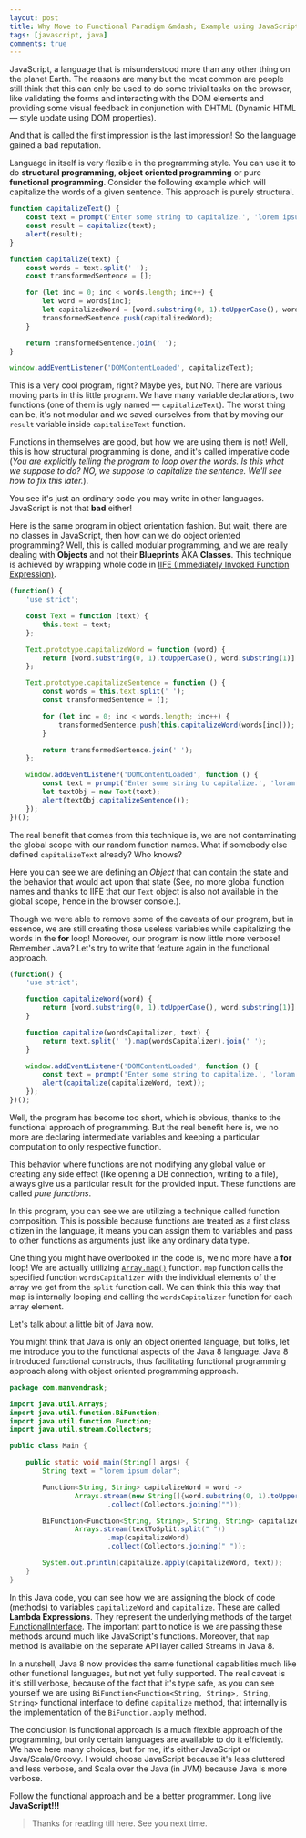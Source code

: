 ```yaml
---
layout: post
title: Why Move to Functional Paradigm &mdash; Example using JavaScript and Java 8
tags: [javascript, java]
comments: true
---
```


JavaScript, a language that is misunderstood more than any other thing on the planet Earth. The reasons are many but the most common are people still think that this can only be used to do some trivial tasks on the browser, like validating the forms and interacting with the DOM elements and providing some visual feedback in conjunction with DHTML (Dynamic HTML &mdash; style update using DOM properties).

And that is called the first impression is the last impression! So the language gained a bad reputation.

Language in itself is very flexible in the programming style. You can use it to do **structural programming**, **object oriented programming** or pure **functional programming**. Consider the following example which will capitalize the words of a given sentence. This approach is purely structural.

~~~js
function capitalizeText() {
    const text = prompt('Enter some string to capitalize.', 'lorem ipsum dolar');
    const result = capitalize(text);
    alert(result);
}

function capitalize(text) {
    const words = text.split(' ');
    const transformedSentence = [];

    for (let inc = 0; inc < words.length; inc++) {
        let word = words[inc];
        let capitalizedWord = [word.substring(0, 1).toUpperCase(), word.substring(1)].join('');
        transformedSentence.push(capitalizedWord);
    }

    return transformedSentence.join(' ');
}

window.addEventListener('DOMContentLoaded', capitalizeText);
~~~

This is a very cool program, right? Maybe yes, but NO. There are various moving parts in this little program. We have many variable declarations, two functions (one of them is ugly named &mdash; `capitalizeText`). The worst thing can be, it's not modular and we saved ourselves from that by moving our `result` variable inside `capitalizeText` function.

Functions in themselves are good, but how we are using them is not! Well, this is how structural programming is done, and it's called imperative code (*You are explicitly telling the program to loop over the words. Is this what we suppose to do? NO, we suppose to capitalize the sentence. We'll see how to fix this later.*).

You see it's just an ordinary code you may write in other languages. JavaScript is not that **bad** either!

Here is the same program in object orientation fashion. But wait, there are no classes in JavaScript, then how can we do object oriented programming? Well, this is called modular programming, and we are really dealing with **Objects** and not their **Blueprints** AKA **Classes**. This technique is achieved by wrapping whole code in [IIFE (Immediately Invoked Function Expression)](https://developer.mozilla.org/en-US/docs/Glossary/IIFE).

~~~js
(function() {
    'use strict';

    const Text = function (text) {
        this.text = text;
    };

    Text.prototype.capitalizeWord = function (word) {
        return [word.substring(0, 1).toUpperCase(), word.substring(1)].join('');
    };

    Text.prototype.capitalizeSentence = function () {
        const words = this.text.split(' ');
        const transformedSentence = [];

        for (let inc = 0; inc < words.length; inc++) {
            transformedSentence.push(this.capitalizeWord(words[inc]));
        }

        return transformedSentence.join(' ');
    };

    window.addEventListener('DOMContentLoaded', function () {
        const text = prompt('Enter some string to capitalize.', 'loram ipsum dolar');
        let textObj = new Text(text);
        alert(textObj.capitalizeSentence());
    });
})();
~~~

The real benefit that comes from this technique is, we are not contaminating the global scope with our random function names. What if somebody else defined `capitalizeText` already? Who knows?

Here you can see we are defining an *Object* that can contain the state and the behavior that would act upon that state (See, no more global function names and thanks to IIFE that our `Text` object is also not available in the global scope, hence in the browser console.).

Though we were able to remove some of the caveats of our program, but in essence, we are still creating those useless variables while capitalizing the words in the **for** loop! Moreover, our program is now little more verbose! Remember Java? Let's try to write that feature again in the functional approach.

~~~js
(function() {
    'use strict';

    function capitalizeWord(word) {
        return [word.substring(0, 1).toUpperCase(), word.substring(1)].join('');
    }

    function capitalize(wordsCapitalizer, text) {
        return text.split(' ').map(wordsCapitalizer).join(' ');
    }

    window.addEventListener('DOMContentLoaded', function () {
        const text = prompt('Enter some string to capitalize.', 'loram ipsum dolar');
        alert(capitalize(capitalizeWord, text));
    });
})();
~~~

Well, the program has become too short, which is obvious, thanks to the functional approach of programming. But the real benefit here is, we no more are declaring intermediate variables and keeping a particular computation to only respective function.

This behavior where functions are not modifying any global value or creating any side effect (like opening a DB connection, writing to a file), always give us a particular result for the provided input. These functions are called *pure functions*.

In this program, you can see we are utilizing a technique called function composition. This is possible because functions are treated as a first class citizen in the language, it means you can assign them to variables and pass to other functions as arguments just like any ordinary data type.

One thing you might have overlooked in the code is, we no more have a **for** loop! We are actually utilizing [`Array.map()`](https://developer.mozilla.org/en/docs/Web/JavaScript/Reference/Global_Objects/Array/map) function. `map` function calls the specified function `wordsCapitalizer` with the individual elements of the array we get from the `split` function call. We can think this this way that map is internally looping and calling the `wordsCapitalizer` function for each array element.

Let's talk about a little bit of Java now.

You might think that Java is only an object oriented language, but folks, let me introduce you to the functional aspects of the Java 8 language. Java 8 introduced functional constructs, thus facilitating functional programming approach along with object oriented programming approach.

~~~java
package com.manvendrask;

import java.util.Arrays;
import java.util.function.BiFunction;
import java.util.function.Function;
import java.util.stream.Collectors;

public class Main {

    public static void main(String[] args) {
        String text = "lorem ipsum dolar";

        Function<String, String> capitalizeWord = word ->
                Arrays.stream(new String[]{word.substring(0, 1).toUpperCase(), word.substring(1)})
                        .collect(Collectors.joining(""));

        BiFunction<Function<String, String>, String, String> capitalize = (capitalizeWordFn, textToSplit) ->
                Arrays.stream(textToSplit.split(" "))
                        .map(capitalizeWord)
                        .collect(Collectors.joining(" "));

        System.out.println(capitalize.apply(capitalizeWord, text));
    }
}
~~~

In this Java code, you can see how we are assigning the block of code (methods) to variables `capitalizeWord` and `capitalize`. These are called **Lambda Expressions**. They represent the underlying methods of the target [FunctionalInterface](https://docs.oracle.com/javase/8/docs/api/java/lang/FunctionalInterface.html). The important part to notice is we are passing these methods around much like JavaScript's functions. Moreover, that `map` method is available on the separate API layer called Streams in Java 8.

In a nutshell, Java 8 now provides the same functional capabilities much like other functional languages, but not yet fully supported. The real caveat is it's still verbose, because of the fact that it's type safe, as you can see yourself we are using `BiFunction<Function<String, String>, String, String>` functional interface to define `capitalize` method, that internally is the implementation of the `BiFunction.apply` method.

The conclusion is functional approach is a much flexible approach of the programming, but only certain languages are available to do it efficiently. We have here many choices, but for me, it's either JavaScript or Java/Scala/Groovy. I would choose JavaScript because it's less cluttered and less verbose, and Scala over the Java (in JVM) because Java is more verbose.

Follow the functional approach and be a better programmer. Long live **JavaScript!!!**

>Thanks for reading till here. See you next time.

&nbsp;